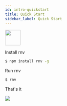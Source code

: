 ```yaml
---
id: intro-quickstart
title: Quick Start
sidebar_label: Quick Start
---
```



<img src="https://renative.org/img/ic_quickstart.png" width=50 height=50 />

Install rnv

```bash
$ npm install rnv -g
```

Run rnv

```bash
$ rnv
```

That's it

![](https://media.giphy.com/media/QC7Pr3M4gN0yuEDGgj/giphy.gif)
